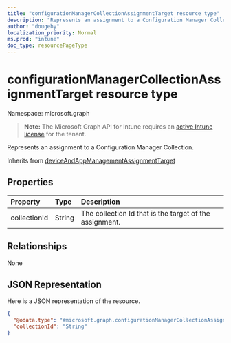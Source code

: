 ```yaml
---
title: "configurationManagerCollectionAssignmentTarget resource type"
description: "Represents an assignment to a Configuration Manager Collection."
author: "dougeby"
localization_priority: Normal
ms.prod: "intune"
doc_type: resourcePageType
---
```


# configurationManagerCollectionAssignmentTarget resource type

Namespace: microsoft.graph

> **Note:** The Microsoft Graph API for Intune requires an [active Intune license](https://go.microsoft.com/fwlink/?linkid=839381) for the tenant.

Represents an assignment to a Configuration Manager Collection.


Inherits from [deviceAndAppManagementAssignmentTarget](../resources/intune-shared-deviceandappmanagementassignmenttarget.md)

## Properties
|Property|Type|Description|
|:---|:---|:---|
|collectionId|String|The collection Id that is the target of the assignment.|

## Relationships
None

## JSON Representation
Here is a JSON representation of the resource.
<!-- {
  "blockType": "resource",
  "@odata.type": "microsoft.graph.configurationManagerCollectionAssignmentTarget"
}
-->
``` json
{
  "@odata.type": "#microsoft.graph.configurationManagerCollectionAssignmentTarget",
  "collectionId": "String"
}
```







